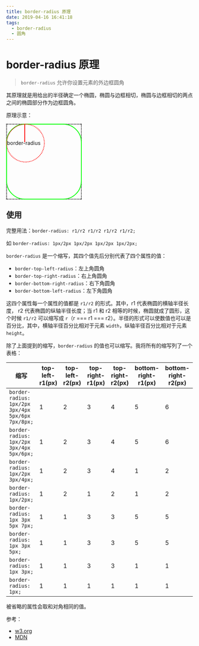 ```yaml
---
title: border-radius 原理
date: 2019-04-16 16:41:18
tags:
  - border-radius
  - 圆角
---
```


# border-radius 原理

> `border-radius` 允许你设置元素的外边框圆角

其原理就是用给出的半径确定一个椭圆，椭圆与边框相切，椭圆与边框相切的两点之间的椭圆部分作为边框圆角。

原理示意：

<div class="border-radius-container">
  <div class="rec"></div>
  <div class="round"></div>
  <div class="ellipse">border-radius</div>
  <div class="line"></div>
</div>
<style lang="stylus">
.border-radius-container {
  position: relative;
  width: 200px;
  height: 200px;
}
.border-radius-container .rec {
  position: absolute;
  width: 200px;
  height: 200px;
  border: 2px dotted #000;
}
.border-radius-container .round {
  position: absolute;
  width: 200px;
  height: 200px;
  border: 2px solid #00ff00;
  border-radius: 50px
}
.border-radius-container .ellipse {
  position: absolute;
  width: 100px;
  height: 100px;
  line-height: 100px;
  font-size: 14px;
  border: 2px dotted #ff0000;
  border-radius: 100px
}
.border-radius-container .line {
  position: absolute;
  width: 2px;
  height: 50px;
  left: 49px;
  background-color: #ff0000;
  line-height: 100px;
  font-size: 14px;
  border-radius: 100px
}
</style>

## 使用

完整用法：`border-radius: r1/r2 r1/r2 r1/r2 r1/r2;`

如 `border-radius: 1px/2px 1px/2px 1px/2px 1px/2px;`

`border-radius` 是一个缩写，其四个值先后分别代表了四个属性的值：

- `border-top-left-radius`：左上角圆角
- `border-top-right-radius`：右上角圆角
- `border-bottom-right-radius`：右下角圆角
- `border-bottom-left-radius`：左下角圆角

这四个属性每一个属性的值都是 `r1/r2` 的形式。其中，r1 代表椭圆的横轴半径长度， r2 代表椭圆的纵轴半径长度；当 r1 和 r2 相等的时候，椭圆就成了圆形，这个时候 `r1/r2` 可以缩写成 `r`（r === r1 === r2）。半径的形式可以使数值也可以是百分比，其中，横轴半径百分比相对于元素 `width`，纵轴半径百分比相对于元素 `height`。

除了上面提到的缩写，`border-radius` 的值也可以缩写。我将所有的缩写列了一个表格：

| 缩写                                              | top-left-r1(px) | top-left-r2(px) | top-right-r1(px) | top-right-r2(px) | bottom-right-r1(px) | bottom-right-r2(px) | bottom-left-r1(px) | bottom-left-r2(px) |
| ------------------------------------------------- | --------------- | --------------- | ---------------- | ---------------- | ------------------- | ------------------- | ------------------ | ------------------ |
| `border-radius: 1px/2px 3px/4px 5px/6px 7px/8px;` | 1               | 2               | 3                | 4                | 5                   | 6                   | 7                  | 8                  |
| `border-radius: 1px/2px 3px/4px 5px/6px;`         | 1               | 2               | 3                | 4                | 5                   | 6                   | 3                  | 4                  |
| `border-radius: 1px/2px 3px/4px;`                 | 1               | 2               | 3                | 4                | 1                   | 2                   | 3                  | 4                  |
| `border-radius: 1px/2px;`                         | 1               | 2               | 1                | 2                | 1                   | 2                   | 1                  | 2                  |
| `border-radius: 1px 3px 5px 7px;`                 | 1               | 1               | 3                | 3                | 5                   | 5                   | 7                  | 7                  |
| `border-radius: 1px 3px 5px;`                     | 1               | 1               | 3                | 3                | 5                   | 5                   | 5                  | 5                  |
| `border-radius: 1px 3px;`                         | 1               | 1               | 3                | 3                | 1                   | 1                   | 3                  | 3                  |
| `border-radius: 1px;`                             | 1               | 1               | 1                | 1                | 1                   | 1                   | 1                  | 1                  |

被省略的属性会取和对角相同的值。

参考：

- [w3.org](https://www.w3.org/TR/css-backgrounds-3/#corners)
- [MDN](https://developer.mozilla.org/zh-CN/docs/Web/CSS/border-radius)
